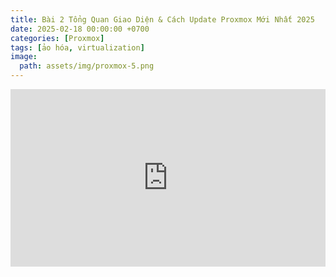 ```yaml
---
title: Bài 2 Tổng Quan Giao Diện & Cách Update Proxmox Mới Nhất 2025
date: 2025-02-18 00:00:00 +0700
categories: [Proxmox]
tags: [ảo hóa, virtualization]   
image:
  path: assets/img/proxmox-5.png 
---
```


<div style="position: relative; padding-bottom: 56.25%; height: 0; overflow: hidden; max-width: 100%; background: #000;">
  <iframe style="position: absolute; top: 0; left: 0; width: 100%; height: 100%;" 
          src="https://www.youtube.com/embed/MKRyQ65ujQw" 
          title="Hướng Dẫn Chi Tiết: Tổng Quan Giao Diện & Cách Update Proxmox Mới Nhất 2025"
          frameborder="0" allow="accelerometer; autoplay; clipboard-write; encrypted-media; 
          gyroscope; picture-in-picture; web-share" 
          referrerpolicy="strict-origin-when-cross-origin" 
          allowfullscreen>
  </iframe>
</div>